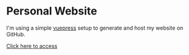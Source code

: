 # Personal Website
I'm using a simple [vuepress](https://vuepress.vuejs.org/) setup to generate and host my
website on GitHub.

[Click here to access](https://www.ekarademir.com)
